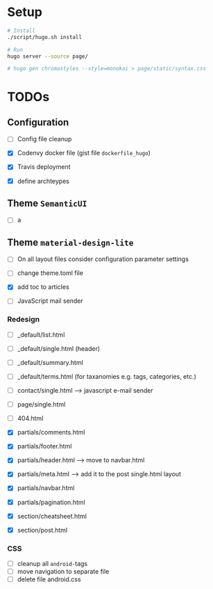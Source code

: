 # Setup

```bash
# Install
./script/hugo.sh install

# Run
hugo server --source page/

# hugo gen chromastyles --style=monokai > page/static/syntax.css
```

# TODOs

## Configuration

- [ ] Config file cleanup
- [x] Codenvy docker file (gist file `dockerfile_hugo`)
- [x] Travis deployment
- [x] define archteypes


## Theme `SemanticUI`

- [ ] a

## Theme `material-design-lite`

- [ ] On all layout files consider configuration parameter settings
- [ ] change theme.toml file
- [x] add toc to articles
- [ ] JavaScript mail sender


### Redesign

- [ ] _default/list.html
- [ ] _default/single.html (header)
- [ ] _default/summary.html
- [ ] _default/terms.html (for taxanomies e.g. tags, categories, etc.)
- [ ] contact/single.html --> javascript e-mail sender
- [ ] page/single.html
- [ ] 404.html
- [x] partials/comments.html
- [x] partials/footer.html
- [x] partials/header.html --> move to navbar.html
- [x] partials/meta.html --> add it to the post single.html layout
- [x] partials/navbar.html
- [x] partials/pagination.html
- [x] section/cheatsheet.html
- [x] section/post.html


### CSS

- [ ] cleanup all `android-`tags
- [ ] move navigation to separate file
- [ ] delete file android.css
